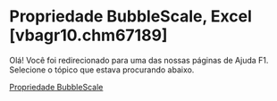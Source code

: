 
# Propriedade BubbleScale, Excel [vbagr10.chm67189]

Olá! Você foi redirecionado para uma das nossas páginas de Ajuda F1. Selecione o tópico que estava procurando abaixo.

[Propriedade BubbleScale](http://msdn.microsoft.com/library/e3947690-3428-3f50-173b-b7889f9aac7f%28Office.15%29.aspx)
